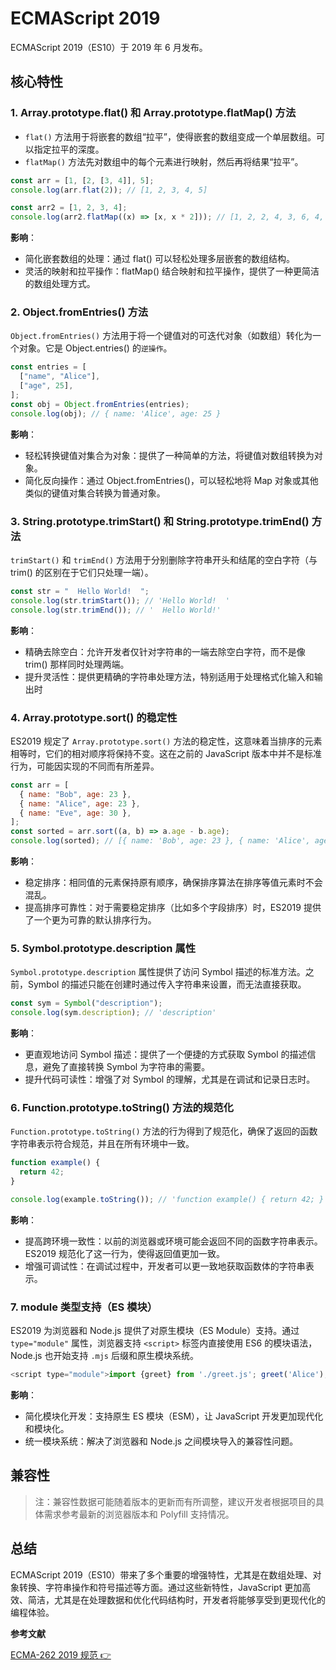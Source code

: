 # ECMAScript 2019

ECMAScript 2019（ES10）于 2019 年 6 月发布。

## 核心特性

### 1. Array.prototype.flat() 和 Array.prototype.flatMap() 方法

- `flat()` 方法用于将嵌套的数组“拉平”，使得嵌套的数组变成一个单层数组。可以指定拉平的深度。
- `flatMap()` 方法先对数组中的每个元素进行映射，然后再将结果“拉平”。

```javascript
const arr = [1, [2, [3, 4]], 5];
console.log(arr.flat(2)); // [1, 2, 3, 4, 5]

const arr2 = [1, 2, 3, 4];
console.log(arr2.flatMap((x) => [x, x * 2])); // [1, 2, 2, 4, 3, 6, 4, 8]
```

**影响**：

- 简化嵌套数组的处理：通过 flat() 可以轻松处理多层嵌套的数组结构。
- 灵活的映射和拉平操作：flatMap() 结合映射和拉平操作，提供了一种更简洁的数组处理方式。

### 2. Object.fromEntries() 方法

`Object.fromEntries()` 方法用于将一个键值对的可迭代对象（如数组）转化为一个对象。它是 Object.entries() 的`逆操作`。

```javascript
const entries = [
  ["name", "Alice"],
  ["age", 25],
];
const obj = Object.fromEntries(entries);
console.log(obj); // { name: 'Alice', age: 25 }
```

**影响**：

- 轻松转换键值对集合为对象：提供了一种简单的方法，将键值对数组转换为对象。
- 简化反向操作：通过 Object.fromEntries()，可以轻松地将 Map 对象或其他类似的键值对集合转换为普通对象。

### 3. String.prototype.trimStart() 和 String.prototype.trimEnd() 方法

`trimStart()` 和 `trimEnd()` 方法用于分别删除字符串开头和结尾的空白字符（与 trim() 的区别在于它们只处理一端）。

```javascript
const str = "  Hello World!  ";
console.log(str.trimStart()); // 'Hello World!  '
console.log(str.trimEnd()); // '  Hello World!'
```

**影响**：

- 精确去除空白：允许开发者仅针对字符串的一端去除空白字符，而不是像 trim() 那样同时处理两端。
- 提升灵活性：提供更精确的字符串处理方法，特别适用于处理格式化输入和输出时

### 4. Array.prototype.sort() 的稳定性

ES2019 规定了 `Array.prototype.sort()` 方法的稳定性，这意味着当排序的元素相等时，它们的相对顺序将保持不变。这在之前的 JavaScript 版本中并不是标准行为，可能因实现的不同而有所差异。

```javascript
const arr = [
  { name: "Bob", age: 23 },
  { name: "Alice", age: 23 },
  { name: "Eve", age: 30 },
];
const sorted = arr.sort((a, b) => a.age - b.age);
console.log(sorted); // [{ name: 'Bob', age: 23 }, { name: 'Alice', age: 23 }, { name: 'Eve', age: 30 }]
```

**影响**：

- 稳定排序：相同值的元素保持原有顺序，确保排序算法在排序等值元素时不会混乱。
- 提高排序可靠性：对于需要稳定排序（比如多个字段排序）时，ES2019 提供了一个更为可靠的默认排序行为。

### 5. Symbol.prototype.description 属性

`Symbol.prototype.description` 属性提供了访问 Symbol 描述的标准方法。之前，Symbol 的描述只能在创建时通过传入字符串来设置，而无法直接获取。

```javascript
const sym = Symbol("description");
console.log(sym.description); // 'description'
```

**影响**：

- 更直观地访问 Symbol 描述：提供了一个便捷的方式获取 Symbol 的描述信息，避免了直接转换 Symbol 为字符串的需要。
- 提升代码可读性：增强了对 Symbol 的理解，尤其是在调试和记录日志时。

### 6. Function.prototype.toString() 方法的规范化

`Function.prototype.toString()` 方法的行为得到了规范化，确保了返回的函数字符串表示符合规范，并且在所有环境中一致。

```javascript
function example() {
  return 42;
}

console.log(example.toString()); // 'function example() { return 42; }'
```

**影响**：

- 提高跨环境一致性：以前的浏览器或环境可能会返回不同的函数字符串表示。ES2019 规范化了这一行为，使得返回值更加一致。
- 增强可调试性：在调试过程中，开发者可以更一致地获取函数体的字符串表示。

### 7. module 类型支持（ES 模块）

ES2019 为浏览器和 Node.js 提供了对原生模块（ES Module）支持。通过 `type="module"` 属性，浏览器支持 `<script>` 标签内直接使用 ES6 的模块语法，Node.js 也开始支持 `.mjs` 后缀和原生模块系统。

```javascript
<script type="module">import {greet} from './greet.js'; greet('Alice');</script>
```

**影响**：

- 简化模块化开发：支持原生 ES 模块（ESM），让 JavaScript 开发更加现代化和模块化。
- 统一模块系统：解决了浏览器和 Node.js 之间模块导入的兼容性问题。

## 兼容性

<BrowserCard  cv="79+" fv="62+" sv="12+" ev="79+" iev="不支持" nv="12+" />

<!--
| Chrome | Firefox | Safari | Edge | Internet Explorer | Node.js |
| :----: | :-----: | :----: | :--: | :---------------: | :-----: |
|  79+   |   62+   |  12+   | 79+  |      不支持       |   12+   |
-->

> 注：兼容性数据可能随着版本的更新而有所调整，建议开发者根据项目的具体需求参考最新的浏览器版本和 Polyfill 支持情况。

## 总结

ECMAScript 2019（ES10）带来了多个重要的增强特性，尤其是在数组处理、对象转换、字符串操作和符号描述等方面。通过这些新特性，JavaScript 更加高效、简洁，尤其是在处理数据和优化代码结构时，开发者将能够享受到更现代化的编程体验。

**参考文献**

[ECMA-262 2019 规范 👉](https://tc39.es/ecma262/2019/)
